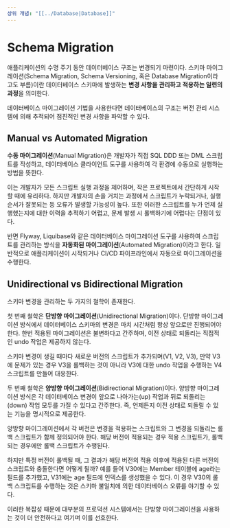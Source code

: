 ```yaml
---
상위 개념: "[[../Database|Database]]"
---
```

# Schema Migration
애플리케이션의 수명 주기 동안 데이터베이스 구조는 변경되기 마련이다. 스키마 마이그레이션(Schema Migration, Schema Versioning, 혹은 Database Migration이라고도 부름)이란 데이터베이스 스키마에 발생하는 **변경 사항을 관리하고 적용하는 일련의 과정**을 의미한다. 

데이터베이스 마이그레이션 기법을 사용한다면 데이터베이스의 구조는 버전 관리 시스템에 의해 추적되어 점진적인 변경 사항을 파악할 수 있다.

## Manual vs Automated Migration
**수동 마이그레이션**(Manual Migration)은 개발자가 직접 SQL DDD 또는 DML 스크립트를 작성하고, 데이터베이스 클라이언트 도구를 사용하여 각 환경에 수동으로 실행하는 방법을 뜻한다.

이는 개발자가 모든 스크립트 실행 과정을 제어하며, 작은 프로젝트에서 간단하게 시작할 때에 유리하다. 하지만 개발자의 손을 거치는 과정에서 스크립트가 누락되거나, 실행 순서가 잘못되는 등 오류가 발생할 가능성이 높다. 또한 이러한 스크립트를 누가 언제 실행했는지에 대한 이력을 추적하기 어렵고, 문제 발생 시 롤백하기에 어렵다는 단점이 있다.

반면 Flyway, Liquibase와 같은 데이터베이스 마이그레이션 도구를 사용하여 스크립트를 관리하는 방식을 **자동화된 마이그레이션**(Automated Migration)이라고 한다. 일반적으로 애플리케이션이 시작되거나 CI/CD 파이프라인에서 자동으로 마이그레이션을 수행한다.

## Unidirectional vs Bidirectional Migration
스키마 변경을 관리하는 두 가지의 철학이 존재한다.

첫 번째 철학은 **단방향 마이그레이션**(Unidirectional Migration)이다. 단방향 마이그레이션 방식에서 데이터베이스 스키마의 변경은 마치 시간처럼 항상 앞으로만 진행되어야 한다. 한번 적용된 마이그레이션은 불변하다고 간주하며, 이전 상태로 되돌리는 직접적인 undo 작업은 제공하지 않는다.

스키마 변경이 생길 때마다 새로운 버전의 스크립트가 추가되며(V1, V2, V3), 만약 V3에 문제가 있는 경우 V3을 롤백하는 것이 아니라 V3에 대한 undo 작업을 수행하는 V4 스크립트를 만들어 대응한다.

두 번째 철학은 **양방향 마이그레이션**(Bidirectional Migration)이다. 양방향 마이그레이션 방식은 각 데이터베이스 변경이 앞으로 나아가는(up) 작업과 뒤로 되돌리는(down) 작업 모두를 가질 수 있다고 간주한다. 즉, 언제든지 이전 상태로 되돌릴 수 있는 기능을 명시적으로 제공한다.

양방향 마이그레이션에서 각 버전은 변경을 적용하는 스크립트와 그 변경을 되돌리는 롤백 스크립트가 함께 정의되어야 한다. 해당 버전이 적용되는 경우 적용 스크립트가, 롤백되는 경우에만 롤백 스크립트가 수행된다.

하지만 특정 버전이 롤백될 때, 그 결과가 해당 버전의 적용 이후에 적용된 다른 버전의 스크립트와 충돌한다면 어떻게 될까? 예를 들어 V30에는 Member 테이블에 age라는 필드를 추가했고, V31에는 age 필드에 인덱스를 생성했을 수 있다. 이 경우 V30의 롤백 스크립트를 수행하는 것은 스키마 불일치에 의한 데이터베이스 오류를 야기할 수 있다.

이러한 복잡성 때문에 대부분의 프로덕션 시스템에서는 단방향 마이그레이션을 사용하는 것이 더 안전하다고 여기며 이를 선호한다.